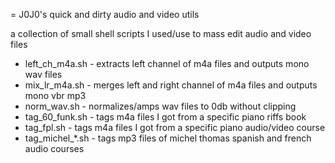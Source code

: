 = J0J0's quick and dirty audio and video utils

a collection of small shell scripts I used/use to mass edit audio and video files

* left_ch_m4a.sh - extracts left channel of m4a files and outputs mono wav files
* mix_lr_m4a.sh - merges left and right channel of m4a files and outputs mono vbr mp3
* norm_wav.sh - normalizes/amps wav files to 0db without clipping
* tag_60_funk.sh - tags m4a files I got from a specific piano riffs book
* tag_fpl.sh - tags m4a files I got from a specific piano audio/video course
* tag_michel_*.sh - tags mp3 files of michel thomas spanish and french audio courses
